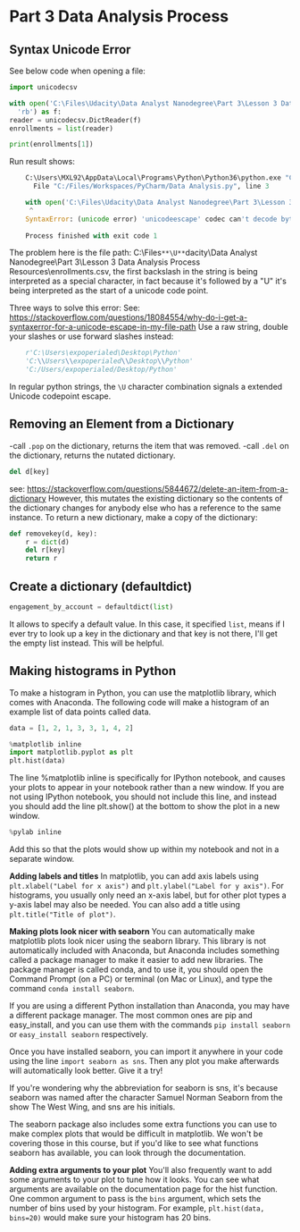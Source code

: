 # Part 3 Data Analysis Process #

## Syntax Unicode Error ##
See below code when opening a file:

```python
import unicodecsv

with open('C:\Files\Udacity\Data Analyst Nanodegree\Part 3\Lesson 3 Data Analysis Process Resources\enrollments.csv',
  'rb') as f:
reader = unicodecsv.DictReader(f)
enrollments = list(reader)

print(enrollments[1])
```

Run result shows:

```python
    C:\Users\MXL92\AppData\Local\Programs\Python\Python36\python.exe "C:/Files/Workspaces/PyCharm/Data Analysis.py"
      File "C:/Files/Workspaces/PyCharm/Data Analysis.py", line 3

    with open('C:\Files\Udacity\Data Analyst Nanodegree\Part 3\Lesson 3 Data Analysis Process Resources\enrollments.csv',
     ^
    SyntaxError: (unicode error) 'unicodeescape' codec can't decode bytes in position 8-12: truncated \UXXXXXXXX escape
    
    Process finished with exit code 1
```

The problem here is the file path: C:\Files`**\U**`dacity\Data Analyst Nanodegree\Part 3\Lesson 3 Data Analysis Process Resources\enrollments.csv, 
the first backslash in the string is being interpreted as a special character, in fact because it's followed by a "U" it's being interpreted as the start of a unicode code point.

Three ways to solve this error:
See: https://stackoverflow.com/questions/18084554/why-do-i-get-a-syntaxerror-for-a-unicode-escape-in-my-file-path
Use a raw string, double your slashes or use forward slashes instead:
```python
    r'C:\Users\expoperialed\Desktop\Python'
    'C:\\Users\\expoperialed\\Desktop\\Python'
    'C:/Users/expoperialed/Desktop/Python'
```
In regular python strings, the `\U` character combination signals a extended Unicode codepoint escape.


## Removing an Element from a Dictionary ##
-call `.pop` on the dictionary, returns the item that was removed.
-call `.del` on the dictionary, returns the nutated dictionary.
```python
del d[key]
```
see: https://stackoverflow.com/questions/5844672/delete-an-item-from-a-dictionary
However, this mutates the existing dictionary so the contents of the dictionary changes for anybody else who has a reference to the same instance. To return a new dictionary, make a copy of the dictionary:
```python
def removekey(d, key):
    r = dict(d)
    del r[key]
    return r
```

## Create a dictionary (defaultdict) ##
```python
engagement_by_account = defaultdict(list)
```
It allows to specify a default value. In this case, it specified `list`, means if I ever try to look up a key in the dictionary and that key is not there, I'll get the empty list instead. This will be helpful.

## Making histograms in Python ##
To make a histogram in Python, you can use the matplotlib library, which comes with Anaconda. The following code will make a histogram of an example list of data points called data.
```python
data = [1, 2, 1, 3, 3, 1, 4, 2]

%matplotlib inline
import matplotlib.pyplot as plt
plt.hist(data)
```
The line %matplotlib inline is specifically for IPython notebook, and causes your plots to appear in your notebook rather than a new window. If you are not using IPython notebook, you should not include this line, and instead you should add the line plt.show() at the bottom to show the plot in a new window.
```python
%pylab inline
```
Add this so that the plots would show up within my notebook and not in a separate window.

**Adding labels and titles**
In matplotlib, you can add axis labels using `plt.xlabel("Label for x axis")` and `plt.ylabel("Label for y axis")`. For histograms, you usually only need an x-axis label, but for other plot types a y-axis label may also be needed. You can also add a title using `plt.title("Title of plot")`.

**Making plots look nicer with seaborn**
You can automatically make matplotlib plots look nicer using the seaborn library. This library is not automatically included with Anaconda, but Anaconda includes something called a package manager to make it easier to add new libraries. The package manager is called conda, and to use it, you should open the Command Prompt (on a PC) or terminal (on Mac or Linux), and type the command `conda install seaborn`.

If you are using a different Python installation than Anaconda, you may have a different package manager. The most common ones are pip and easy_install, and you can use them with the commands `pip install seaborn` or `easy_install seaborn` respectively.

Once you have installed seaborn, you can import it anywhere in your code using the line `import seaborn as sns`. Then any plot you make afterwards will automatically look better. Give it a try!

If you're wondering why the abbreviation for seaborn is sns, it's because seaborn was named after the character Samuel Norman Seaborn from the show The West Wing, and sns are his initials.

The seaborn package also includes some extra functions you can use to make complex plots that would be difficult in matplotlib. We won't be covering those in this course, but if you'd like to see what functions seaborn has available, you can look through the documentation.

**Adding extra arguments to your plot**
You'll also frequently want to add some arguments to your plot to tune how it looks. You can see what arguments are available on the documentation page for the hist function. One common argument to pass is the `bins` argument, which sets the number of bins used by your histogram. For example, `plt.hist(data, bins=20)` would make sure your histogram has 20 bins.

